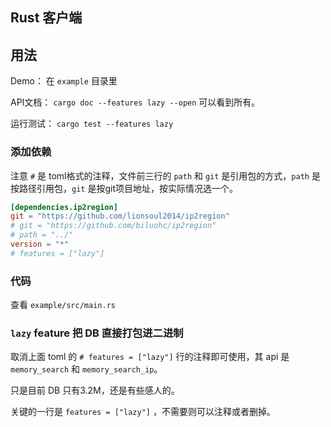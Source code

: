 ## Rust 客户端

## 用法

Demo： 在 `example` 目录里

API文档： `cargo doc --features lazy --open` 可以看到所有。 

运行测试： `cargo test --features lazy` 

### 添加依赖

注意 `#` 是 toml格式的注释，文件前三行的 `path` 和 `git` 是引用包的方式，`path` 是按路径引用包，`git`  是按git项目地址，按实际情况选一个。

```toml
[dependencies.ip2region]
git = "https://github.com/lionsoul2014/ip2region"
# git = "https://github.com/biluohc/ip2region"
# path = "../"
version = "*"
# features = ["lazy"]
```

### 代码
查看 `example/src/main.rs` 

### `lazy` feature 把 DB 直接打包进二进制

取消上面 toml 的 `# features = ["lazy"]` 行的注释即可使用，其 api 是 `memory_search` 和  `memory_search_ip`。

只是目前 DB 只有3.2M，还是有些感人的。

关键的一行是 `features = ["lazy"]` ，不需要则可以注释或者删掉。



